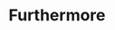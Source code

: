 ---
layout: songs
title: Furthermore
album: You Call This An Apocalypse?
album_link: https://open.spotify.com/album/15fRdFoEfLToMIHjgr3T9c
components: ['tabs']
short_name: furthermore

song_name: Furthermore
song_tagline: This song right here...

song_description: Explore the philosophical depths of the liquor cabinet at your grandma's house.

spotify_id: 7ivJF1JLWkHSOsOaq3KIwG

lyrics: |-
    #### Verse 1
    I was thinking the other day:
    Why do good men die? Why do criminals get away?
    Why do they nail down a coffin lid anyway?
    Because of zombies.

    If it’s a secret, then where is the King?
    What crashed at Roswell and made it a thing?
    Why is there a French fry in my onion rings?
    Conspiracy.

    #### Verse 2
    Do you think that if I told it,
    you would have the power to control it?
    You can’t have everything; how would you hold it?
    And furthermore…

    Only scientists can tell us:
    who builds robots so rebellious?
    No use hiding, they can smell us.

    #### Verse 3
    Will the rains take our lives?
    When the flood waters come, will the wicked survives?
    Did Noah keep bees in his ark hives?
    I submit that he did.

    In the event the protagonist dies,
    who will be the hero when the villains arrive?
    The one who saves the city will get a surprise!
    You think it’s bees?

    I think it's bees.

song_credits: |-
    Album produced by <a href="https://cloverleaf.audio" target="_blank">Cloverleaf Audio-Visual</a>, Saint Paul MN
    Producer & Recording Engineer: Matt Ebso
    Assistant Engineer: Maximiliano Frini
    Mix Engineer: Jun Yang Ng
    Mastering Engineer: Greg Reierson, Rareform Mastering
---